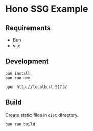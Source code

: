 # Hono SSG Example

## Requirements

- Bun
- vite

## Development

```
bun install
bun run dev
```

```
open http://localhost:5173/
```

## Build

Create static files in `dist` directory.

```
bun run build
```
